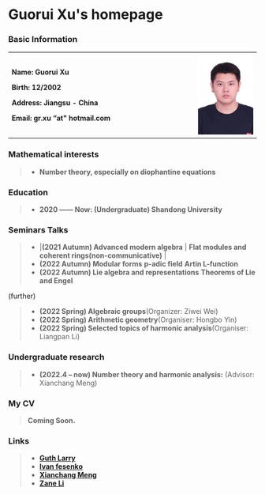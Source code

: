 # Guorui Xu's homepage

### Basic Information

<table border="0">
  <tr>
    <td width="75%">
      <p><b>  Name: Guorui Xu </b></p> 
      <p><b>  Birth: 12/2002 </b></p>
      <p><b>  Address: Jiangsu - China </b></p>
      <p><b>  Email: gr.xu “at" hotmail.com </b></p>
    </td>
    <td width="25%">
      <img src="Photo.jpg" width="900%"> 
    </td>
  </tr>
</table>

### Mathematical interests

> + **Number theory, especially on diophantine equations**

### Education

> + **2020 —— Now: (Undergraduate) Shandong University**

### Seminars Talks

> + |**(2021 Autumn) Advanced modern algebra** |  **Flat modules and coherent rings(non-communicative)** |
> + **(2022 Autumn) Modular forms** **p-adic field** **Artin L-function**
> + **(2022 Autumn) Lie algebra and representations**  **Theorems of Lie and Engel**

(further)

> + **(2022 Spring) Algebraic groups**(Organizer: Ziwei Wei)
> + **(2022 Spring) Arithmetic geometry**(Organiser: Hongbo Yin)  
> + **(2022 Spring) Selected topics of harmonic analysis**(Organiser: Liangpan Li)


### Undergraduate research

> + **(2022.4 – now) Number theory and harmonic analysis:** (Advisor: Xianchang Meng) 

### My CV
> **Coming Soon.**

### Links

> + [**Guth Larry**](https://math.mit.edu/~lguth/)
> + [**Ivan fesenko**](https://ivanfesenko.org/)
> + [**Xianchang Meng**](https://faculty.sdu.edu.cn/mengxianchang/en/index.htm)
> + [**Zane Li**](https://people.math.wisc.edu/~zkli/)
